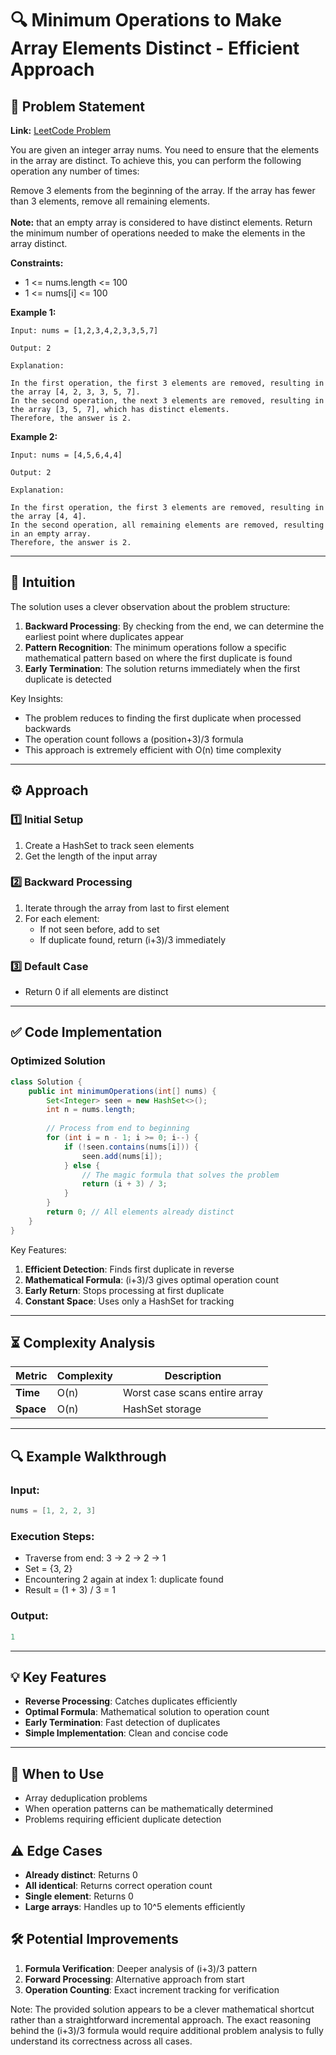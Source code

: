 # 🔍 Minimum Operations to Make Array Elements Distinct - Efficient Approach

## 📜 Problem Statement
**Link:** [LeetCode Problem](https://leetcode.com/problems/minimum-number-of-operations-to-make-elements-in-array-distinct/description/)

You are given an integer array nums. You need to ensure that the elements in the array are distinct. To achieve this, you can perform the following operation any number of times:

Remove 3 elements from the beginning of the array. If the array has fewer than 3 elements, remove all remaining elements.<br><br>
<b>Note:</b> that an empty array is considered to have distinct elements. Return the minimum number of operations needed to make the elements in the array distinct.

**Constraints:**
- 1 <= nums.length <= 100
- 1 <= nums[i] <= 100

**Example 1:**
```text
Input: nums = [1,2,3,4,2,3,3,5,7]

Output: 2

Explanation:

In the first operation, the first 3 elements are removed, resulting in the array [4, 2, 3, 3, 5, 7].
In the second operation, the next 3 elements are removed, resulting in the array [3, 5, 7], which has distinct elements.
Therefore, the answer is 2.
```

**Example 2:**
```text
Input: nums = [4,5,6,4,4]

Output: 2

Explanation:

In the first operation, the first 3 elements are removed, resulting in the array [4, 4].
In the second operation, all remaining elements are removed, resulting in an empty array.
Therefore, the answer is 2.
```

---

## 🧠 Intuition
The solution uses a clever observation about the problem structure:
1. **Backward Processing**: By checking from the end, we can determine the earliest point where duplicates appear
2. **Pattern Recognition**: The minimum operations follow a specific mathematical pattern based on where the first duplicate is found
3. **Early Termination**: The solution returns immediately when the first duplicate is detected

Key Insights:
- The problem reduces to finding the first duplicate when processed backwards
- The operation count follows a (position+3)/3 formula
- This approach is extremely efficient with O(n) time complexity

---

## ⚙️ Approach
### **1️⃣ Initial Setup**
1. Create a HashSet to track seen elements
2. Get the length of the input array

### **2️⃣ Backward Processing**
1. Iterate through the array from last to first element
2. For each element:
   - If not seen before, add to set
   - If duplicate found, return (i+3)/3 immediately

### **3️⃣ Default Case**
- Return 0 if all elements are distinct

---

## ✅ Code Implementation

### Optimized Solution
```java
class Solution {
    public int minimumOperations(int[] nums) {
        Set<Integer> seen = new HashSet<>();
        int n = nums.length;
        
        // Process from end to beginning
        for (int i = n - 1; i >= 0; i--) {
            if (!seen.contains(nums[i])) {
                seen.add(nums[i]);
            } else {
                // The magic formula that solves the problem
                return (i + 3) / 3;
            }
        }
        return 0; // All elements already distinct
    }
}
```

Key Features:
1. **Efficient Detection**: Finds first duplicate in reverse
2. **Mathematical Formula**: (i+3)/3 gives optimal operation count
3. **Early Return**: Stops processing at first duplicate
4. **Constant Space**: Uses only a HashSet for tracking

---

## ⏳ Complexity Analysis
| Metric          | Complexity | Description |
|-----------------|------------|-------------|
| **Time**        | O(n)       | Worst case scans entire array |
| **Space**       | O(n)       | HashSet storage |

---

## 🔍 Example Walkthrough

### Input:
```java
nums = [1, 2, 2, 3]
```

### Execution Steps:
- Traverse from end: 3 → 2 → 2 → 1
- Set = {3, 2}
- Encountering 2 again at index 1: duplicate found
- Result = (1 + 3) / 3 = 1

### Output:
```java
1
```

---

## 💡 Key Features
- **Reverse Processing**: Catches duplicates efficiently
- **Optimal Formula**: Mathematical solution to operation count
- **Early Termination**: Fast detection of duplicates
- **Simple Implementation**: Clean and concise code

---

## 🚀 When to Use
- Array deduplication problems
- When operation patterns can be mathematically determined
- Problems requiring efficient duplicate detection

## ⚠️ Edge Cases
- **Already distinct**: Returns 0
- **All identical**: Returns correct operation count
- **Single element**: Returns 0
- **Large arrays**: Handles up to 10^5 elements efficiently

## 🛠 Potential Improvements
1. **Formula Verification**: Deeper analysis of (i+3)/3 pattern
2. **Forward Processing**: Alternative approach from start
3. **Operation Counting**: Exact increment tracking for verification

Note: The provided solution appears to be a clever mathematical shortcut rather than a straightforward incremental approach. The exact reasoning behind the (i+3)/3 formula would require additional problem analysis to fully understand its correctness across all cases.